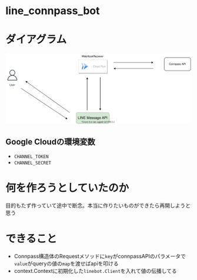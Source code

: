 # line_connpass_bot

# ダイアグラム

![](line_conpass_bot.drawio.svg)


## Google Cloudの環境変数
<!-- - `USER` -->
- `CHANNEL_TOKEN`
- `CHANNEL_SECRET`


# 何を作ろうとしていたのか
目的もたず作っていて途中で断念。本当に作りたいものができたら再開しようと思う

# できること
- Connpass構造体のRequestメソッドに`key`がconnpassAPIのパラメータで`value`がqueryの値の`map`を渡せばapiを叩ける<br>
- context.Contextに初期化した`linebot.Client`を入れて値の伝播してる
